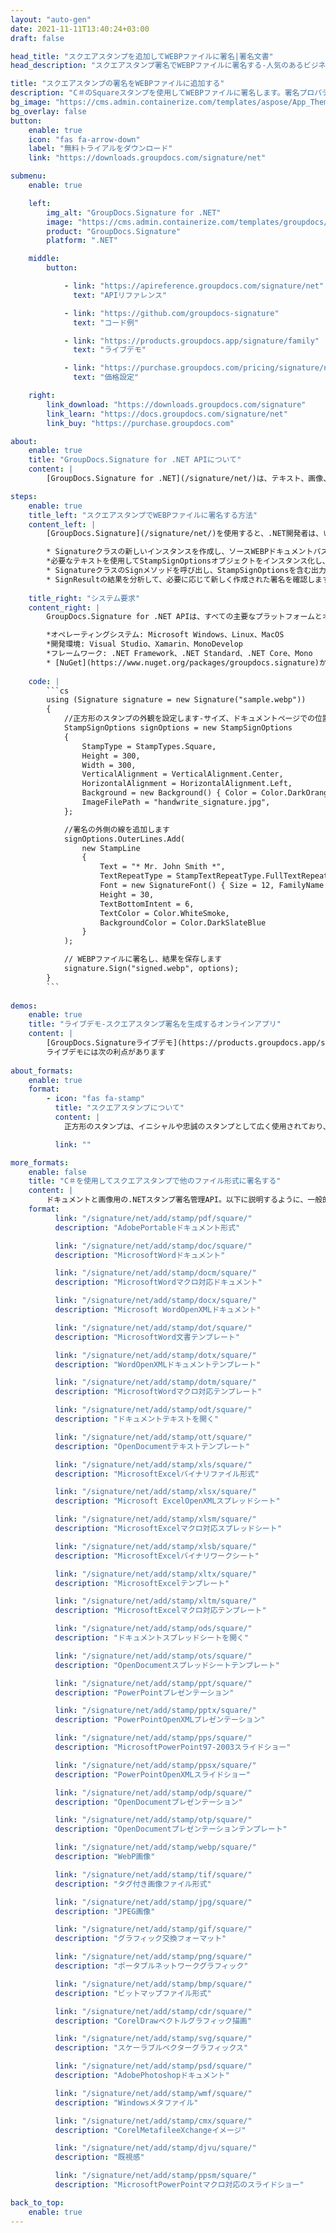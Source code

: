```yaml
---
layout: "auto-gen"
date: 2021-11-11T13:40:24+03:00
draft: false

head_title: "スクエアスタンプを追加してWEBPファイルに署名|署名文書"
head_description: "スクエアスタンプ署名でWEBPファイルに署名する-人気のあるビジネスドキュメントや画像ファイル形式にスタンプを追加します."

title: "スクエアスタンプの署名をWEBPファイルに追加する"
description: "C＃のSquareスタンプを使用してWEBPファイルに署名します。署名プロパティを操作し、ニーズに合ったドキュメント内で高度な署名オプションを設定します."
bg_image: "https://cms.admin.containerize.com/templates/aspose/App_Themes/V3/images/bg/header1.png"
bg_overlay: false
button:
    enable: true
    icon: "fas fa-arrow-down"
    label: "無料トライアルをダウンロード"
    link: "https://downloads.groupdocs.com/signature/net"

submenu:
    enable: true

    left:
        img_alt: "GroupDocs.Signature for .NET"
        image: "https://cms.admin.containerize.com/templates/groupdocs/images/product-logos/90x90-noborder/groupdocs-signature-net.png"
        product: "GroupDocs.Signature"
        platform: ".NET"

    middle:
        button:

            - link: "https://apireference.groupdocs.com/signature/net"
              text: "APIリファレンス"

            - link: "https://github.com/groupdocs-signature"
              text: "コード例"

            - link: "https://products.groupdocs.app/signature/family"
              text: "ライブデモ"

            - link: "https://purchase.groupdocs.com/pricing/signature/net"
              text: "価格設定"

    right:
        link_download: "https://downloads.groupdocs.com/signature"
        link_learn: "https://docs.groupdocs.com/signature/net"
        link_buy: "https://purchase.groupdocs.com"

about:
    enable: true
    title: "GroupDocs.Signature for .NET APIについて"
    content: |
        [GroupDocs.Signature for .NET](/signature/net/)は、テキスト、画像、バーコード、スタンプ、フォームフィールド、QRコード、メタデータなどのさまざまな署名タイプを使用してデジタルドキュメントに電子署名するネイティブ.NETAPIです。ユーザーは、PDF、Microsoft Word、Excelワークシート、PowerPointプレゼンテーション、Adobe Photoshop、メタファイル、および画像ファイル形式内のデジタル署名を追加、編集、検証、削除、および検索でき、必要に応じて署名プロパティをカスタマイズするための追加サポートがあります。

steps:
    enable: true
    title_left: "スクエアスタンプでWEBPファイルに署名する方法"
    content_left: |
        [GroupDocs.Signature](/signature/net/)を使用すると、.NET開発者は、いくつかの簡単な手順を実行することで、アプリケーション内のWEBPファイルにSquareスタンプを簡単に追加できます。

        * Signatureクラスの新しいインスタンスを作成し、ソースWEBPドキュメントパスをコンストラクターパラメーターとして渡します。
        *必要なテキストを使用してStampSignOptionsオブジェクトをインスタンス化し、EncodeTypeプロパティをSquareに設定します。
        * SignatureクラスのSignメソッドを呼び出し、StampSignOptionsを含む出力WEBPファイル名を渡します。
        * SignResultの結果を分析して、必要に応じて新しく作成された署名を確認します。
        
    title_right: "システム要求"
    content_right: |
        GroupDocs.Signature for .NET APIは、すべての主要なプラットフォームとオペレーティングシステムでサポートされています。以下のコードを実行する前に、システムに次の前提条件がインストールされていることを確認してください。

        *オペレーティングシステム: Microsoft Windows、Linux、MacOS
        *開発環境: Visual Studio、Xamarin、MonoDevelop
        *フレームワーク: .NET Framework、.NET Standard、.NET Core、Mono
        * [NuGet](https://www.nuget.org/packages/groupdocs.signature)からGroupDocs.Signaturefor.NETの最新バージョンをダウンロードします
        
    code: |
        ```cs
        using (Signature signature = new Signature("sample.webp"))
        {
            //正方形のスタンプの外観を設定します-サイズ、ドキュメントページでの位置、フォントサイズ、色など。
            StampSignOptions signOptions = new StampSignOptions
            {
                StampType = StampTypes.Square,
                Height = 300,
                Width = 300,
                VerticalAlignment = VerticalAlignment.Center,
                HorizontalAlignment = HorizontalAlignment.Left,
                Background = new Background() { Color = Color.DarkOrange, Transparency = 0.5 },
                ImageFilePath = "handwrite_signature.jpg",
            };

            //署名の外側の線を追加します
            signOptions.OuterLines.Add(
                new StampLine
                {
                    Text = "* Mr. John Smith *",
                    TextRepeatType = StampTextRepeatType.FullTextRepeat,
                    Font = new SignatureFont() { Size = 12, FamilyName = "Arial" },
                    Height = 30,
                    TextBottomIntent = 6,
                    TextColor = Color.WhiteSmoke,
                    BackgroundColor = Color.DarkSlateBlue
                }
            );

            // WEBPファイルに署名し、結果を保存します 
            signature.Sign("signed.webp", options);
        }
        ```
        
demos:
    enable: true
    title: "ライブデモ-スクエアスタンプ署名を生成するオンラインアプリ"
    content: |
        [GroupDocs.Signatureライブデモ](https://products.groupdocs.app/signature/family)サイトにアクセスして、今すぐWEBPファイルにSquareスタンプを追加してください。  
        ライブデモには次の利点があります
        
about_formats:
    enable: true
    format:
        - icon: "fas fa-stamp"
          title: "スクエアスタンプについて"
          content: |
            正方形のスタンプは、イニシャルや忠誠のスタンプとして広く使用されており、文書管理、品質管理、および書類の校正にも使用されます。

          link: ""

more_formats:
    enable: false
    title: "C＃を使用してスクエアスタンプで他のファイル形式に署名する"
    content: |
        ドキュメントと画像用の.NETスタンプ署名管理API。以下に説明するように、一般的なファイル形式のいくつかにスタンプ署名を追加します。
    format: 
          link: "/signature/net/add/stamp/pdf/square/"
          description: "AdobePortableドキュメント形式"

          link: "/signature/net/add/stamp/doc/square/"
          description: "MicrosoftWordドキュメント"

          link: "/signature/net/add/stamp/docm/square/"
          description: "MicrosoftWordマクロ対応ドキュメント"

          link: "/signature/net/add/stamp/docx/square/"
          description: "Microsoft WordOpenXMLドキュメント"

          link: "/signature/net/add/stamp/dot/square/"
          description: "MicrosoftWord文書テンプレート"

          link: "/signature/net/add/stamp/dotx/square/"
          description: "WordOpenXMLドキュメントテンプレート"

          link: "/signature/net/add/stamp/dotm/square/"
          description: "MicrosoftWordマクロ対応テンプレート"       

          link: "/signature/net/add/stamp/odt/square/"
          description: "ドキュメントテキストを開く"

          link: "/signature/net/add/stamp/ott/square/"
          description: "OpenDocumentテキストテンプレート"

          link: "/signature/net/add/stamp/xls/square/"
          description: "MicrosoftExcelバイナリファイル形式"

          link: "/signature/net/add/stamp/xlsx/square/"
          description: "Microsoft ExcelOpenXMLスプレッドシート"

          link: "/signature/net/add/stamp/xlsm/square/"
          description: "MicrosoftExcelマクロ対応スプレッドシート"

          link: "/signature/net/add/stamp/xlsb/square/"
          description: "MicrosoftExcelバイナリワークシート"

          link: "/signature/net/add/stamp/xltx/square/"
          description: "MicrosoftExcelテンプレート"

          link: "/signature/net/add/stamp/xltm/square/"
          description: "MicrosoftExcelマクロ対応テンプレート"

          link: "/signature/net/add/stamp/ods/square/"
          description: "ドキュメントスプレッドシートを開く"

          link: "/signature/net/add/stamp/ots/square/"
          description: "OpenDocumentスプレッドシートテンプレート"

          link: "/signature/net/add/stamp/ppt/square/"
          description: "PowerPointプレゼンテーション"

          link: "/signature/net/add/stamp/pptx/square/"
          description: "PowerPointOpenXMLプレゼンテーション"

          link: "/signature/net/add/stamp/pps/square/"
          description: "MicrosoftPowerPoint97-2003スライドショー"

          link: "/signature/net/add/stamp/ppsx/square/"
          description: "PowerPointOpenXMLスライドショー"                              

          link: "/signature/net/add/stamp/odp/square/"
          description: "OpenDocumentプレゼンテーション"

          link: "/signature/net/add/stamp/otp/square/"
          description: "OpenDocumentプレゼンテーションテンプレート"

          link: "/signature/net/add/stamp/webp/square/"
          description: "WebP画像"

          link: "/signature/net/add/stamp/tif/square/"
          description: "タグ付き画像ファイル形式"

          link: "/signature/net/add/stamp/jpg/square/"
          description: "JPEG画像"

          link: "/signature/net/add/stamp/gif/square/"
          description: "グラフィック交換フォーマット"

          link: "/signature/net/add/stamp/png/square/"
          description: "ポータブルネットワークグラフィック"

          link: "/signature/net/add/stamp/bmp/square/"
          description: "ビットマップファイル形式"

          link: "/signature/net/add/stamp/cdr/square/"
          description: "CorelDrawベクトルグラフィック描画"

          link: "/signature/net/add/stamp/svg/square/"
          description: "スケーラブルベクターグラフィックス"

          link: "/signature/net/add/stamp/psd/square/"
          description: "AdobePhotoshopドキュメント"

          link: "/signature/net/add/stamp/wmf/square/"
          description: "Windowsメタファイル"        

          link: "/signature/net/add/stamp/cmx/square/"
          description: "CorelMetafileeXchangeイメージ"

          link: "/signature/net/add/stamp/djvu/square/"
          description: "既視感"

          link: "/signature/net/add/stamp/ppsm/square/"
          description: "MicrosoftPowerPointマクロ対応のスライドショー"

back_to_top:
    enable: true
---
```

